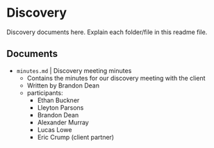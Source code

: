 # Discovery

Discovery documents here. Explain each folder/file in this readme file.

## Documents
- `minutes.md` | Discovery meeting minutes
    - Contains the minutes for our discovery meeting with the client
    - Written by Brandon Dean
    - participants:
        - Ethan Buckner
        - Lleyton Parsons
        - Brandon Dean
        - Alexander Murray
        - Lucas Lowe
        - Eric Crump (client partner)
